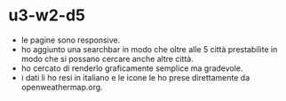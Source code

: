 # u3-w2-d5

- le pagine sono responsive.
- ho aggiunto una searchbar in modo che oltre alle 5 città prestabilite in modo che si possano cercare anche altre città.
- ho cercato di renderlo graficamente semplice ma gradevole.
- i dati li ho resi in italiano e le icone le ho prese direttamente da openweathermap.org.
